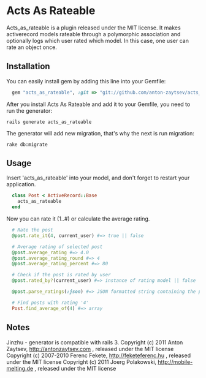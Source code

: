# Acts As Rateable

Acts_as_rateable is a plugin released under the MIT license.
It makes activerecord models rateable through a polymorphic association and optionally logs which user rated which model.
In this case, one user can rate an object once.

## Installation

You can easily install gem by adding this line into your Gemfile:

```ruby
  gem "acts_as_rateable", :git => "git://github.com/anton-zaytsev/acts_as_rateable.git"
```

After you install Acts As Rateable and add it to your Gemfile, you need to run the generator:

  `rails generate acts_as_rateable`

The generator will add new migration, that's why the next is run migration:

  `rake db:migrate`

## Usage

Insert 'acts_as_rateable' into your model, and don't forget to restart your application.

```ruby
  class Post < ActiveRecord::Base
    acts_as_rateable
  end
```
Now you can rate it (1..#) or calculate the average rating.

```ruby
  # Rate the post
  @post.rate_it(4, current_user) #=> true || false

  # Average rating of selected post
  @post.average_rating #=> 4.0
  @post.average_rating_round #=> 4
  @post.average_rating_percent #=> 80

  # Check if the post is rated by user
  @post.rated_by?(current_user) #=> instance of rating model || false

  @post.parse_ratings(:json) #=> JSON formatted string containing the post's ratings

  # Find posts with rating '4'
  Post.find_average_of(4) #=> array
```

## Notes

Jinzhu - generator is compatible with rails 3.
Copyright (c) 2011 Anton Zaytsev, http://antonzaytsev.com , released under the MIT license
Copyright (c) 2007-2010 Ferenc Fekete, http://feketeferenc.hu , released under the MIT license
Copyright (c) 2011 Joerg Polakowski, http://mobile-melting.de , released under the MIT license